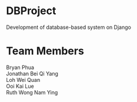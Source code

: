 # DBProject
Development of database-based system on Django

# Team Members
Bryan Phua  
Jonathan Bei Qi Yang  
Loh Wei Quan  
Ooi Kai Lue  
Ruth Wong Nam Ying  
